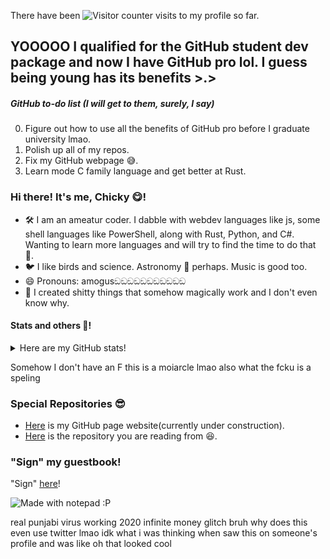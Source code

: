 There have been ![Visitor counter](http://profile-counter.glitch.me/CaptainChicky/count.svg) visits to my profile so far.

## YOOOOO I qualified for the GitHub student dev package and now I have GitHub pro lol. I guess being young has its benefits >.>

##### GitHub to-do list (I will get to them, surely, I say)
0) Figure out how to use all the benefits of GitHub pro before I graduate university lmao.
1) Polish up all of my repos.
2) Fix my GitHub webpage 😅.
3) Learn mode C family language and get better at Rust.

### Hi there! It's me, Chicky 😋!
- 🛠 I am an ameatur coder. I dabble with webdev languages like js, some shell languages like PowerShell, along with Rust, Python, and C#. Wanting to learn more languages and will try to find the time to do that 🤣.
- 🐦 I like birds and science. Astronomy 🤔 perhaps. Music is good too.
- 😄 Pronouns: amogusඞඞඞඞඞඞඞඞඞඞඞ
- 💼 I created shitty things that somehow magically work and I don't even know why.


#### Stats and others 🤗!
<details>
  <summary>Here are my GitHub stats!</summary>

  ![Chicky's github stats](https://github-readme-stats.vercel.app/api?username=CaptainChicky&theme=blueberry&show_icons=true)
  [![Top Langs](https://github-readme-stats.vercel.app/api/top-langs/?username=CaptainChicky&theme=blueberry&show_icons=true)](https://github.com/anuraghazra/github-readme-stats)
</details>

Somehow I don't have an F this is a moiarcle lmao also what the fcku is a speling


### Special Repositories 😎
- [Here](https://github.com/CaptainChicky/captainchicky.github.io) is my GitHub page website(currently under construction).
- [Here](https://github.com/CaptainChicky/CaptainChicky) is the repository you are reading from 😆.

### "Sign" my guestbook!
"Sign" [here](https://twitter.com/intent/tweet?text=Hi%20%40CaptChicky%20%F0%9F%91%8B.%20I'm%20saying%20hi%20from%20your%20Github%20profile!%20(https%3A%2F%2Fgithub.com%2FCaptainChicky)%0A%0A)!

![Made with notepad :P](https://user-images.githubusercontent.com/85041/87268983-f05eb380-c499-11ea-8945-2de4d4a271d1.png)

real punjabi virus working 2020 infinite money glitch 
bruh why does this even use twitter lmao idk what i was thinking when saw this on someone's profile and was like oh that looked cool

